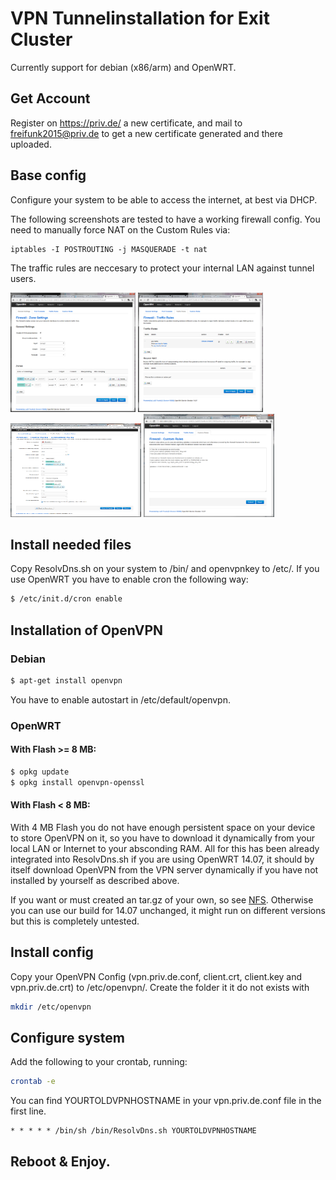 # VPN Tunnelinstallation for Exit Cluster

Currently support for debian (x86/arm) and OpenWRT.

## Get Account

Register on https://priv.de/ a new certificate, and mail to freifunk2015@priv.de to get a new certificate generated and there uploaded.

## Base config

Configure your system to be able to access the internet, at best via DHCP.

The following screenshots are tested to have a working firewall config. You need to manually force NAT on the Custom Rules via:

```
iptables -I POSTROUTING -j MASQUERADE -t nat
```

The traffic rules are neccesary to protect your internal LAN against tunnel users.
  
<img src="screenshots/screenshot1.png" width="200" height="191">
<img src="screenshots/screenshot2.png" width="200" height="191">
<img src="screenshots/screenshot3.png" width="209" height="150">
<img src="screenshots/screenshot4.png" width="209" height="165">

## Install needed files

Copy ResolvDns.sh on your system to /bin/ and openvpnkey to /etc/. If you use OpenWRT you have to enable cron the following way:

```sh
$ /etc/init.d/cron enable
```

## Installation of OpenVPN

### Debian

```sh
$ apt-get install openvpn
```

You have to enable autostart in /etc/default/openvpn.

### OpenWRT

#### With Flash >= 8 MB:

```sh
$ opkg update
$ opkg install openvpn-openssl
```

#### With Flash < 8 MB:

With 4 MB Flash you do not have enough persistent space on your device to store OpenVPN on it, so you have to download it dynamically from your local LAN or Internet to your absconding RAM. All for this has been already integrated into ResolvDns.sh if you are using OpenWRT 14.07, it should by itself download OpenVPN from the VPN server dynamically if you have not installed by yourself as described above.

If you want or must created an tar.gz of your own, so see <a href="README.nfs.md">NFS</a>. Otherwise you can use our build for 14.07 unchanged, it might run on different versions but this is completely untested.

## Install config

Copy your OpenVPN Config (vpn.priv.de.conf, client.crt, client.key and vpn.priv.de.crt) to /etc/openvpn/. Create the folder it it do not exists with 

```sh
mkdir /etc/openvpn
```

## Configure system

Add the following to your crontab, running:

```sh
crontab -e
```

You can find YOURTOLDVPNHOSTNAME in your vpn.priv.de.conf file in the first line.

```
* * * * * /bin/sh /bin/ResolvDns.sh YOURTOLDVPNHOSTNAME
```

## Reboot & Enjoy.

